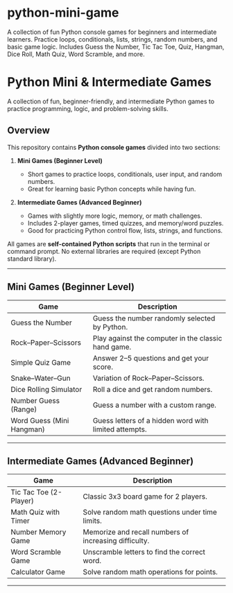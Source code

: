 # python-mini-game
A collection of fun Python console games for beginners and intermediate learners. Practice loops, conditionals, lists, strings, random numbers, and basic game logic. Includes Guess the Number, Tic Tac Toe, Quiz, Hangman, Dice Roll, Math Quiz, Word Scramble, and more.
#  Python Mini & Intermediate Games

A collection of fun, beginner-friendly, and intermediate Python games to practice programming, logic, and problem-solving skills.

   

##  Overview

This repository contains **Python console games** divided into two sections:

1. **Mini Games (Beginner Level)**  
   - Short games to practice loops, conditionals, user input, and random numbers.  
   - Great for learning basic Python concepts while having fun.

2. **Intermediate Games (Advanced Beginner)**  
   - Games with slightly more logic, memory, or math challenges.  
   - Includes 2-player games, timed quizzes, and memory/word puzzles.  
   - Good for practicing Python control flow, lists, strings, and functions.

All games are **self-contained Python scripts** that run in the terminal or command prompt. No external libraries are required (except Python standard library).

---

##  Mini Games (Beginner Level)

| Game | Description |
|------|-------------|
| Guess the Number | Guess the number randomly selected by Python. |
| Rock–Paper–Scissors | Play against the computer in the classic hand game. |
| Simple Quiz Game | Answer 2–5 questions and get your score. |
| Snake–Water–Gun | Variation of Rock–Paper–Scissors. |
| Dice Rolling Simulator | Roll a dice and get random numbers. |
| Number Guess (Range) | Guess a number with a custom range. |
| Word Guess (Mini Hangman) | Guess letters of a hidden word with limited attempts. |

---

##  Intermediate Games (Advanced Beginner)

| Game | Description |
|------|-------------|
| Tic Tac Toe (2-Player) | Classic 3x3 board game for 2 players. |
| Math Quiz with Timer | Solve random math questions under time limits. |
| Number Memory Game | Memorize and recall numbers of increasing difficulty. |
| Word Scramble Game | Unscramble letters to find the correct word. |
| Calculator Game | Solve random math operations for points. |

-------

